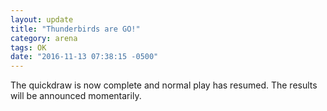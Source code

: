 ```yaml
---
layout: update
title: "Thunderbirds are GO!"
category: arena
tags: OK
date: "2016-11-13 07:38:15 -0500"
---
```


The quickdraw is now complete and normal play has resumed.  The results will be announced momentarily.
